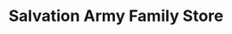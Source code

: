 ---
title: "Salvation Army Family Store"
url: /alameda/salvation-army-family-store/
shop: charity
---